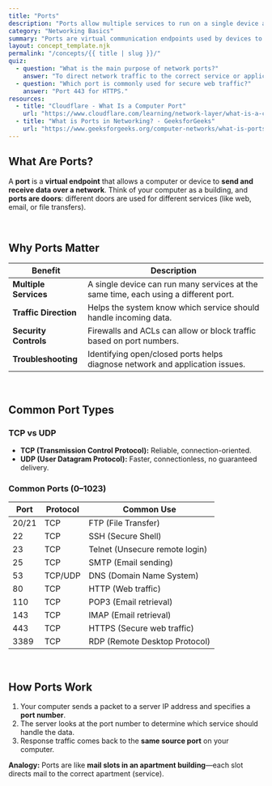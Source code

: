 ```yaml
---
title: "Ports"
description: "Ports allow multiple services to run on a single device and help identify which service or application should handle incoming network traffic."
category: "Networking Basics"
summary: "Ports are virtual communication endpoints used by devices to send and receive data over a network."
layout: concept_template.njk
permalink: "/concepts/{{ title | slug }}/"
quiz:
  - question: "What is the main purpose of network ports?"
    answer: "To direct network traffic to the correct service or application on a device."
  - question: "Which port is commonly used for secure web traffic?"
    answer: "Port 443 for HTTPS."
resources:
  - title: "Cloudflare - What Is a Computer Port"
    url: "https://www.cloudflare.com/learning/network-layer/what-is-a-computer-port/"
  - title: "What is Ports in Networking? - GeeksforGeeks"
    url: "https://www.geeksforgeeks.org/computer-networks/what-is-ports-in-networking/"
---
```


## What Are Ports?

A **port** is a **virtual endpoint** that allows a computer or device to **send and receive data over a network**. Think of your computer as a building, and **ports are doors**: different doors are used for different services (like web, email, or file transfers).  

<br>

## Why Ports Matter

| Benefit | Description |
|---------|-------------|
| **Multiple Services** | A single device can run many services at the same time, each using a different port. |
| **Traffic Direction** | Helps the system know which service should handle incoming data. |
| **Security Controls** | Firewalls and ACLs can allow or block traffic based on port numbers. |
| **Troubleshooting** | Identifying open/closed ports helps diagnose network and application issues. |

<br>

## Common Port Types

### **TCP vs UDP**
- **TCP (Transmission Control Protocol):** Reliable, connection-oriented.  
- **UDP (User Datagram Protocol):** Faster, connectionless, no guaranteed delivery.  

### **Common Ports (0–1023)**
| Port | Protocol | Common Use |
|------|---------|------------|
| 20/21 | TCP | FTP (File Transfer) |
| 22 | TCP | SSH (Secure Shell) |
| 23 | TCP | Telnet (Unsecure remote login) |
| 25 | TCP | SMTP (Email sending) |
| 53 | TCP/UDP | DNS (Domain Name System) |
| 80 | TCP | HTTP (Web traffic) |
| 110 | TCP | POP3 (Email retrieval) |
| 143 | TCP | IMAP (Email retrieval) |
| 443 | TCP | HTTPS (Secure web traffic) |
| 3389 | TCP | RDP (Remote Desktop Protocol) |

<br>

## How Ports Work

1. Your computer sends a packet to a server IP address and specifies a **port number**.  
2. The server looks at the port number to determine which service should handle the data.  
3. Response traffic comes back to the **same source port** on your computer.  

**Analogy:** Ports are like **mail slots in an apartment building**—each slot directs mail to the correct apartment (service).


